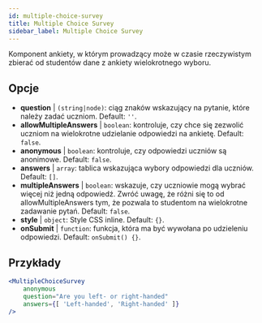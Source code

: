 ```yaml
---
id: multiple-choice-survey 
title: Multiple Choice Survey
sidebar_label: Multiple Choice Survey
---
```


Komponent ankiety, w którym prowadzący może w czasie rzeczywistym zbierać od studentów dane z ankiety wielokrotnego wyboru.

## Opcje

* __question__ | `(string|node)`: ciąg znaków wskazujący na pytanie, które należy zadać uczniom. Default: `''`.
* __allowMultipleAnswers__ | `boolean`: kontroluje, czy chce się zezwolić uczniom na wielokrotne udzielanie odpowiedzi na ankietę. Default: `false`.
* __anonymous__ | `boolean`: kontroluje, czy odpowiedzi uczniów są anonimowe. Default: `false`.
* __answers__ | `array`: tablica wskazująca wybory odpowiedzi dla uczniów. Default: `[]`.
* __multipleAnswers__ | `boolean`: wskazuje, czy uczniowie mogą wybrać więcej niż jedną odpowiedź. Zwróć uwagę, że różni się to od allowMultipleAnswers tym, że pozwala to studentom na wielokrotne zadawanie pytań. Default: `false`.
* __style__ | `object`: Style CSS inline. Default: `{}`.
* __onSubmit__ | `function`: funkcja, która ma być wywołana po udzieleniu odpowiedzi. Default: `onSubmit() {}`.


## Przykłady

```jsx live
<MultipleChoiceSurvey
    anonymous
    question="Are you left- or right-handed"
    answers={[ 'Left-handed', 'Right-handed' ]}
/>
```

